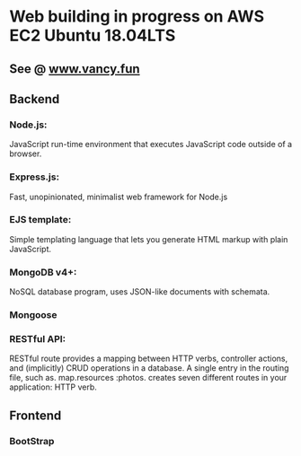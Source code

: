 # Web building in progress on AWS EC2 Ubuntu 18.04LTS
## See @ www.vancy.fun
## Backend
### Node.js: 
JavaScript run-time environment that executes JavaScript code outside of a browser.
### Express.js: 
Fast, unopinionated, minimalist web framework for Node.js
### EJS template: 
Simple templating language that lets you generate HTML markup with plain JavaScript.
### MongoDB v4+: 
NoSQL database program, uses JSON-like documents with schemata.
### Mongoose
### RESTful API: 
RESTful route provides a mapping between HTTP verbs, controller actions, and (implicitly) CRUD operations in a database. A single entry in the routing file, such as. map.resources :photos. creates seven different routes in your application: HTTP verb.


## Frontend
### BootStrap

